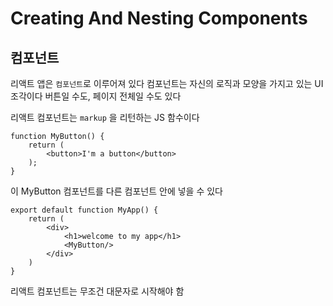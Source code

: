# Creating And Nesting Components

## 컴포넌트

리액트 앱은 `컴포넌트`로 이루어져 있다
컴포넌트는 자신의 로직과 모양을 가지고 있는 UI 조각이다
버튼일 수도, 페이지 전체일 수도 있다

리액트 컴포넌트는 `markup` 을 리턴하는 JS 함수이다

	function MyButton() {
		return (
			<button>I'm a button</button>
		);
	}

이 MyButton 컴포넌트를 다른 컴포넌트 안에 넣을 수 있다

	export default function MyApp() {
		return (
			<div>
				<h1>welcome to my app</h1>
				<MyButton/>
			</div>
		)
	}

리액트 컴포넌트는 무조건 대문자로 시작해야 함

<!--stackedit_data:
eyJoaXN0b3J5IjpbNDgxMTE4MzQwXX0=
-->